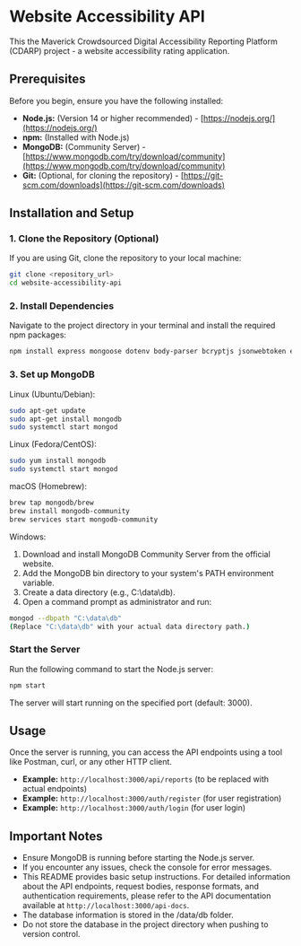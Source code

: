 # Website Accessibility API

This the Maverick Crowdsourced Digital Accessibility Reporting Platform (CDARP) project - a website accessibility rating application.

## Prerequisites

Before you begin, ensure you have the following installed:

* **Node.js:** (Version 14 or higher recommended) - [https://nodejs.org/](https://nodejs.org/)
* **npm:** (Installed with Node.js)
* **MongoDB:** (Community Server) - [https://www.mongodb.com/try/download/community](https://www.mongodb.com/try/download/community)
* **Git:** (Optional, for cloning the repository) - [https://git-scm.com/downloads](https://git-scm.com/downloads)

## Installation and Setup

### 1. Clone the Repository (Optional)

If you are using Git, clone the repository to your local machine:

```bash
git clone <repository_url>
cd website-accessibility-api
```

### 2. Install Dependencies

Navigate to the project directory in your terminal and install the required npm packages:

```bash
npm install express mongoose dotenv body-parser bcryptjs jsonwebtoken express-validator winston swagger-ui-express yamljs
```

### 3. Set up MongoDB

Linux (Ubuntu/Debian):

```bash
sudo apt-get update
sudo apt-get install mongodb
sudo systemctl start mongod
```

Linux (Fedora/CentOS):

```bash
sudo yum install mongodb
sudo systemctl start mongod
```

macOS (Homebrew):

```bash
brew tap mongodb/brew
brew install mongodb-community
brew services start mongodb-community
```

Windows:

1.  Download and install MongoDB Community Server from the official website.
2.  Add the MongoDB bin directory to your system's PATH environment variable.
3.  Create a data directory (e.g., C:\data\db).
4.  Open a command prompt as administrator and run:

```bash
mongod --dbpath "C:\data\db"
(Replace "C:\data\db" with your actual data directory path.)
```

### Start the Server

Run the following command to start the Node.js server:

```bash
npm start
```

The server will start running on the specified port (default: 3000).

## Usage

Once the server is running, you can access the API endpoints using a tool like Postman, curl, or any other HTTP client.

* **Example:** `http://localhost:3000/api/reports` (to be replaced with actual endpoints)
* **Example:** `http://localhost:3000/auth/register` (for user registration)
* **Example:** `http://localhost:3000/auth/login` (for user login)

## Important Notes

* Ensure MongoDB is running before starting the Node.js server.
* If you encounter any issues, check the console for error messages.
* This README provides basic setup instructions. For detailed information about the API endpoints, request bodies, response formats, and authentication requirements, please refer to the API documentation available at `http://localhost:3000/api-docs`.
* The database information is stored in the /data/db folder.
* Do not store the database in the project directory when pushing to version control.